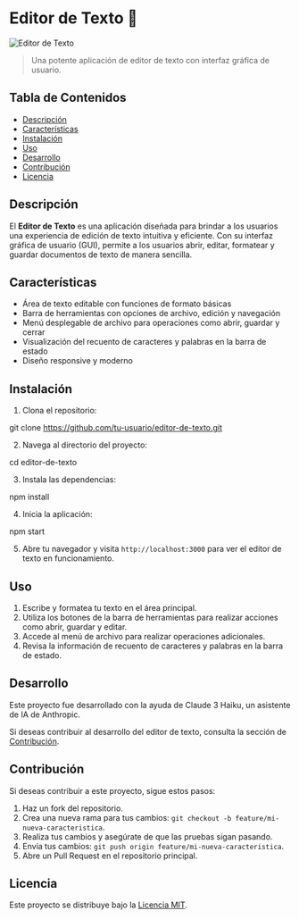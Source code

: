 # Editor de Texto 📝

![Editor de Texto](https://via.placeholder.com/600x400)

> Una potente aplicación de editor de texto con interfaz gráfica de usuario.

## Tabla de Contenidos

- [Descripción](#descripción)
- [Características](#características)
- [Instalación](#instalación)
- [Uso](#uso)
- [Desarrollo](#desarrollo)
- [Contribución](#contribución)
- [Licencia](#licencia)

## Descripción

El **Editor de Texto** es una aplicación diseñada para brindar a los usuarios una experiencia de edición de texto intuitiva y eficiente. Con su interfaz gráfica de usuario (GUI), permite a los usuarios abrir, editar, formatear y guardar documentos de texto de manera sencilla.

## Características

- Área de texto editable con funciones de formato básicas
- Barra de herramientas con opciones de archivo, edición y navegación
- Menú desplegable de archivo para operaciones como abrir, guardar y cerrar
- Visualización del recuento de caracteres y palabras en la barra de estado
- Diseño responsive y moderno

## Instalación

1. Clona el repositorio:

git clone https://github.com/tu-usuario/editor-de-texto.git

2. Navega al directorio del proyecto:

cd editor-de-texto

3. Instala las dependencias:

npm install

4. Inicia la aplicación:

npm start

5. Abre tu navegador y visita `http://localhost:3000` para ver el editor de texto en funcionamiento.

## Uso

1. Escribe y formatea tu texto en el área principal.
2. Utiliza los botones de la barra de herramientas para realizar acciones como abrir, guardar y editar.
3. Accede al menú de archivo para realizar operaciones adicionales.
4. Revisa la información de recuento de caracteres y palabras en la barra de estado.

## Desarrollo

Este proyecto fue desarrollado con la ayuda de Claude 3 Haiku, un asistente de IA de Anthropic.

Si deseas contribuir al desarrollo del editor de texto, consulta la sección de [Contribución](#contribución).

## Contribución

Si deseas contribuir a este proyecto, sigue estos pasos:

1. Haz un fork del repositorio.
2. Crea una nueva rama para tus cambios: `git checkout -b feature/mi-nueva-caracteristica`.
3. Realiza tus cambios y asegúrate de que las pruebas sigan pasando.
4. Envía tus cambios: `git push origin feature/mi-nueva-caracteristica`.
5. Abre un Pull Request en el repositorio principal.

## Licencia

Este proyecto se distribuye bajo la [Licencia MIT](LICENSE).
